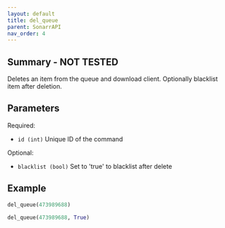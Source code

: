 ```yaml
---
layout: default
title: del_queue
parent: SonarrAPI
nav_order: 4
---
```


## Summary - NOT TESTED

Deletes an item from the queue and download client. Optionally blacklist item after deletion.

## Parameters

Required:

- `id (int)` Unique ID of the command

Optional:

- `blacklist (bool)` Set to 'true' to blacklist after delete

## Example

```python
del_queue(473989688)
```

```python
del_queue(473989688, True)
```
